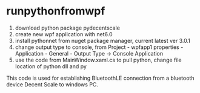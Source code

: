 # runpythonfromwpf
1. download python package pydecentscale
2. create new wpf application with net6.0
3. install pythonnet from nuget package manager, current latest ver 3.0.1
4. change output type to console, from Project - wpfapp1 properties - Application - General - Output Type -> Console Application
5. use the code from MainWindow.xaml.cs to pull python, change file location of python dll and py

This code is used for establishing BluetoothLE connection from a bluetooth device Decent Scale to windows PC.

